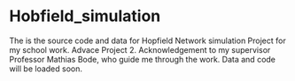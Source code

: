 # Hobfield_simulation
The is the source code and data for Hopfield Network simulation Project for my school work. Advace Project 2.
 Acknowledgement to my supervisor Professor Mathias Bode, who guide me through the work.
 Data and code will be loaded soon.
